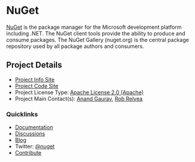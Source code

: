 # NuGet 

[NuGet](http://www.nuget.org/) is the package manager for the Microsoft development platform
including .NET. The NuGet client tools provide the ability to produce
and consume packages. The NuGet Gallery (nuget.org) is the central
package repository used by all package authors and consumers.

## Project Details

* [Project Info Site](http://www.nuget.org)
* [Project Code Site](https://github.com/nuget/home)
* Project License Type: [Apache License 2.0 (Apache)](https://github.com/nuget/home/blob/master/LICENSE.txt)
* Project Main Contact(s): [Anand Gaurav](https://twitter.com/adgrv), [Rob Relyea](https://twitter.com/rrelyea)

### Quicklinks

* [Documentation](https://docs.nuget.org)
* [Discussions](https://github.com/nuget/home/issues)
* [Blog](https://blog.nuget.org)
* Twitter: [@nuget](https://twitter.com/nuget)
* [Contribute](http://docs.nuget.org/contribute/contributing-to-NuGet)
